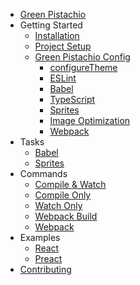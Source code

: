 * [Green Pistachio](/)
* Getting Started
  * [Installation](installation.md)
  * [Project Setup](project-setup.md)
  * [Green Pistachio Config](green-pistachio-config.md)
    * [configureTheme](configure-theme.md)
    * [ESLint](eslint-config.md)
    * [Babel](babel-config.md)
    * [TypeScript](typescript-config.md)
    * [Sprites](sprites-config.md)
    * [Image Optimization](image-opt-config.md)
    * [Webpack](webpack.md)
* Tasks
  * [Babel](task-babel.md)
  * [Sprites](task-sprites.md)
* Commands
  * [Compile & Watch](command-compile-watch.md)
  * [Compile Only](command-compile.md)
  * [Watch Only](command-watch.md)
  * [Webpack Build](command-webpack-build.md)
  * [Webpack](command-webpack.md)
* Examples
  * [React](examples/react.md)
  * [Preact](examples/preact.md)
* [Contributing](contributing.md)
<!--
TODO Add Additional Features Pages

* Additional Features
  * [LiveReload](livereload.md)
  * [Image Optimization](image-optimization.md) -->
